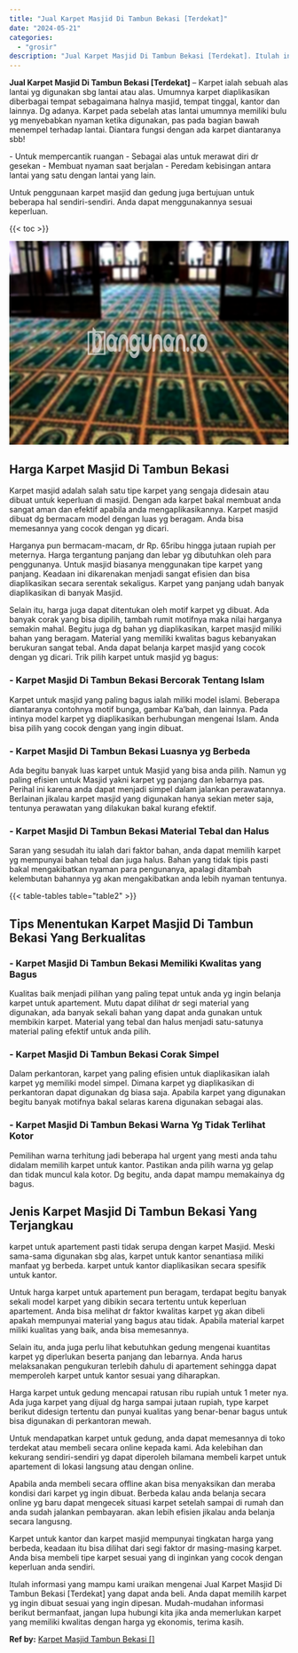 ```yaml
---
title: "Jual Karpet Masjid Di Tambun Bekasi [Terdekat]"
date: "2024-05-21"
categories: 
  - "grosir"
description: "Jual Karpet Masjid Di Tambun Bekasi [Terdekat]. Itulah informasi yang mampu kami uraikan mengenai Jual Karpet Masjid Di Tambun Bekasi [Terdekat] yang dapat..."
---
```


**Jual Karpet Masjid Di Tambun Bekasi \[Terdekat\]** – Karpet ialah sebuah alas lantai yg digunakan sbg lantai atau alas. Umumnya karpet diaplikasikan diberbagai tempat sebagaimana halnya masjid, tempat tinggal, kantor dan lainnya. Dg adanya. Karpet pada sebelah atas lantai umumnya memiliki bulu yg menyebabkan nyaman ketika digunakan, pas pada bagian bawah menempel terhadap lantai. Diantara fungsi dengan ada karpet diantaranya sbb!

\- Untuk mempercantik ruangan - Sebagai alas untuk merawat diri dr gesekan - Membuat nyaman saat berjalan - Peredam kebisingan antara lantai yang satu dengan lantai yang lain.

Untuk penggunaan karpet masjid dan gedung juga bertujuan untuk beberapa hal sendiri-sendiri. Anda dapat menggunakannya sesuai keperluan.

{{< toc >}}

![Jual Karpet Masjid Di Tambun Bekasi [Terdekat]](/images/grosir-karpet-murah-62.png)

## Harga Karpet Masjid Di Tambun Bekasi

Karpet masjid adalah salah satu tipe karpet yang sengaja didesain atau dibuat untuk keperluan di masjid. Dengan ada karpet bakal membuat anda sangat aman dan efektif apabila anda mengaplikasikannya. Karpet masjid dibuat dg bermacam model dengan luas yg beragam. Anda bisa memesannya yang cocok dengan yg dicari.

Harganya pun bermacam-macam, dr Rp. 65ribu hingga jutaan rupiah per meternya. Harga tergantung panjang dan lebar yg dibutuhkan oleh para penggunanya. Untuk masjid biasanya menggunakan tipe karpet yang panjang. Keadaan ini dikarenakan menjadi sangat efisien dan bisa diaplikasikan secara serentak sekaligus. Karpet yang panjang udah banyak diaplikasikan di banyak Masjid.

Selain itu, harga juga dapat ditentukan oleh motif karpet yg dibuat. Ada banyak corak yang bisa dipilih, tambah rumit motifnya maka nilai harganya semakin mahal. Begitu juga dg bahan yg diaplikasikan, karpet masjid miliki bahan yang beragam. Material yang memiliki kwalitas bagus kebanyakan berukuran sangat tebal. Anda dapat belanja karpet masjid yang cocok dengan yg dicari. Trik pilih karpet untuk masjid yg bagus:

### \- Karpet Masjid Di Tambun Bekasi Bercorak Tentang Islam

Karpet untuk masjid yang paling bagus ialah miliki model islami. Beberapa diantaranya contohnya motif bunga, gambar Ka’bah, dan lainnya. Pada intinya model karpet yg diaplikasikan berhubungan mengenai Islam. Anda bisa pilih yang cocok dengan yang ingin dibuat.

### \- Karpet Masjid Di Tambun Bekasi Luasnya yg Berbeda

Ada begitu banyak luas karpet untuk Masjid yang bisa anda pilih. Namun yg paling efisien untuk Masjid yakni karpet yg panjang dan lebarnya pas. Perihal ini karena anda dapat menjadi simpel dalam jalankan perawatannya. Berlainan jikalau karpet masjid yang digunakan hanya sekian meter saja, tentunya perawatan yang dilakukan bakal kurang efektif.

### \- Karpet Masjid Di Tambun Bekasi Material Tebal dan Halus

Saran yang sesudah itu ialah dari faktor bahan, anda dapat memilih karpet yg mempunyai bahan tebal dan juga halus. Bahan yang tidak tipis pasti bakal mengakibatkan nyaman para pengunanya, apalagi ditambah kelembutan bahannya yg akan mengakibatkan anda lebih nyaman tentunya.

{{< table-tables table="table2" >}}

## Tips Menentukan Karpet Masjid Di Tambun Bekasi Yang Berkualitas

### \- Karpet Masjid Di Tambun Bekasi Memiliki Kwalitas yang Bagus

Kualitas baik menjadi pilihan yang paling tepat untuk anda yg ingin belanja karpet untuk apartement. Mutu dapat dilihat dr segi material yang digunakan, ada banyak sekali bahan yang dapat anda gunakan untuk membikin karpet. Material yang tebal dan halus menjadi satu-satunya material paling efektif untuk anda pilih.

### \- Karpet Masjid Di Tambun Bekasi Corak Simpel

Dalam perkantoran, karpet yang paling efisien untuk diaplikasikan ialah karpet yg memiliki model simpel. Dimana karpet yg diaplikasikan di perkantoran dapat digunakan dg biasa saja. Apabila karpet yang digunakan begitu banyak motifnya bakal selaras karena digunakan sebagai alas.

### \- Karpet Masjid Di Tambun Bekasi Warna Yg Tidak Terlihat Kotor

Pemilihan warna terhitung jadi beberapa hal urgent yang mesti anda tahu didalam memilih karpet untuk kantor. Pastikan anda pilih warna yg gelap dan tidak muncul kala kotor. Dg begitu, anda dapat mampu memakainya dg bagus.

## Jenis Karpet Masjid Di Tambun Bekasi Yang Terjangkau

karpet untuk apartement pasti tidak serupa dengan karpet Masjid. Meski sama-sama digunakan sbg alas, karpet untuk kantor senantiasa miliki manfaat yg berbeda. karpet untuk kantor diaplikasikan secara spesifik untuk kantor.

Untuk harga karpet untuk apartement pun beragam, terdapat begitu banyak sekali model karpet yang dibikin secara tertentu untuk keperluan apartement. Anda bisa melihat dr faktor kwalitas karpet yg akan dibeli apakah mempunyai material yang bagus atau tidak. Apabila material karpet miliki kualitas yang baik, anda bisa memesannya.

Selain itu, anda juga perlu lihat kebutuhkan gedung mengenai kuantitas karpet yg diperlukan beserta panjang dan lebarnya. Anda harus melaksanakan pengukuran terlebih dahulu di apartement sehingga dapat memperoleh karpet untuk kantor sesuai yang diharapkan.

Harga karpet untuk gedung mencapai ratusan ribu rupiah untuk 1 meter nya. Ada juga karpet yang dijual dg harga sampai jutaan rupiah, type karpet berikut didesign tertentu dan punyai kualitas yang benar-benar bagus untuk bisa digunakan di perkantoran mewah.

Untuk mendapatkan karpet untuk gedung, anda dapat memesannya di toko terdekat atau membeli secara online kepada kami. Ada kelebihan dan kekurang sendiri-sendiri yg dapat diperoleh bilamana membeli karpet untuk apartement di lokasi langsung atau dengan online.

Apabila anda membeli secara offline akan bisa menyaksikan dan meraba kondisi dari karpet yg ingin dibuat. Berbeda kalau anda belanja secara online yg baru dapat mengecek situasi karpet setelah sampai di rumah dan anda sudah jalankan pembayaran. akan lebih efisien jikalau anda belanja secara langusng.

Karpet untuk kantor dan karpet masjid mempunyai tingkatan harga yang berbeda, keadaan itu bisa dilihat dari segi faktor dr masing-masing karpet. Anda bisa membeli tipe karpet sesuai yang di inginkan yang cocok dengan keperluan anda sendiri.

Itulah informasi yang mampu kami uraikan mengenai Jual Karpet Masjid Di Tambun Bekasi \[Terdekat\] yang dapat anda beli. Anda dapat memilih karpet yg ingin dibuat sesuai yang ingin dipesan. Mudah-mudahan informasi berikut bermanfaat, jangan lupa hubungi kita jika anda memerlukan karpet yang memiliki kwalitas dengan harga yg ekonomis, terima kasih.

**Ref by:**  [Karpet Masjid Tambun Bekasi []](https://id.wikipedia.org/wiki/Karpet)
